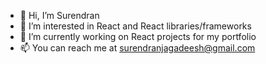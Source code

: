 - 👋 Hi, I’m Surendran
- 👀 I’m interested in React and React libraries/frameworks
- 🌱 I’m currently working on React projects for my portfolio
- 📫 You can reach me at surendranjagadeesh@gmail.com

<!---
surendranj/surendranj is a ✨ special ✨ repository because its `README.md` (this file) appears on your GitHub profile.
You can click the Preview link to take a look at your changes.
--->
